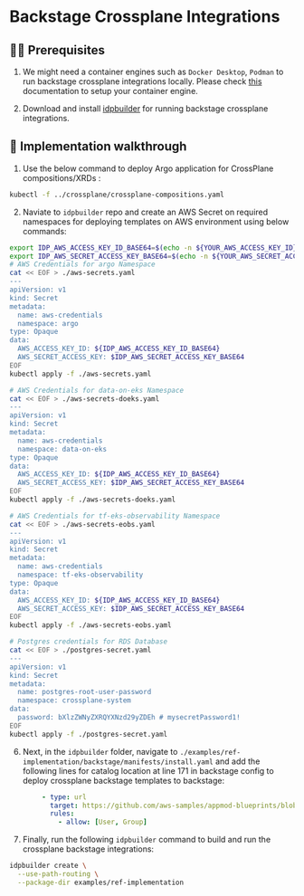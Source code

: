 # Backstage Crossplane Integrations

## 🏃‍♀️ Prerequisites

1. We might need a container engines such as `Docker Desktop`, `Podman` to run backstage crossplane integrations locally. Please check [this](https://github.com/cnoe-io/idpbuilder?tab=readme-ov-file#prerequisites) documentation to setup your container engine.

2. Download and install [idpbuilder](https://github.com/cnoe-io/idpbuilder?tab=readme-ov-file#download-and-install-the-idpbuilder) for running backstage crossplane integrations.

## 🌟 Implementation walkthrough

1. Use the below command to deploy Argo application for CrossPlane compositions/XRDs :

```bash
kubectl -f ../crossplane/crossplane-compositions.yaml
```

2. Naviate to `idpbuilder` repo and create an AWS Secret on required namespaces for deploying templates on AWS environment using below commands:

```bash
export IDP_AWS_ACCESS_KEY_ID_BASE64=$(echo -n ${YOUR_AWS_ACCESS_KEY_ID} | base64)
export IDP_AWS_SECRET_ACCESS_KEY_BASE64=$(echo -n ${YOUR_AWS_SECRET_ACCESS_KEY} | base64)
# AWS Credentials for argo Namespace
cat << EOF > ./aws-secrets.yaml
---
apiVersion: v1
kind: Secret
metadata:
  name: aws-credentials
  namespace: argo
type: Opaque
data:
  AWS_ACCESS_KEY_ID: ${IDP_AWS_ACCESS_KEY_ID_BASE64}
  AWS_SECRET_ACCESS_KEY: $IDP_AWS_SECRET_ACCESS_KEY_BASE64
EOF
kubectl apply -f ./aws-secrets.yaml

# AWS Credentials for data-on-eks Namespace
cat << EOF > ./aws-secrets-doeks.yaml
---
apiVersion: v1
kind: Secret
metadata:
  name: aws-credentials
  namespace: data-on-eks
type: Opaque
data:
  AWS_ACCESS_KEY_ID: ${IDP_AWS_ACCESS_KEY_ID_BASE64}
  AWS_SECRET_ACCESS_KEY: $IDP_AWS_SECRET_ACCESS_KEY_BASE64
EOF
kubectl apply -f ./aws-secrets-doeks.yaml

# AWS Credentials for tf-eks-observability Namespace
cat << EOF > ./aws-secrets-eobs.yaml
---
apiVersion: v1
kind: Secret
metadata:
  name: aws-credentials
  namespace: tf-eks-observability
type: Opaque
data:
  AWS_ACCESS_KEY_ID: ${IDP_AWS_ACCESS_KEY_ID_BASE64}
  AWS_SECRET_ACCESS_KEY: $IDP_AWS_SECRET_ACCESS_KEY_BASE64
EOF
kubectl apply -f ./aws-secrets-eobs.yaml

# Postgres credentials for RDS Database
cat << EOF > ./postgres-secret.yaml
---
apiVersion: v1
kind: Secret
metadata:
  name: postgres-root-user-password
  namespace: crossplane-system
data:
  password: bXlzZWNyZXRQYXNzd29yZDEh # mysecretPassword1!
EOF
kubectl apply -f ./postgres-secret.yaml
```

6. Next, in the `idpbuilder` folder, navigate to `./examples/ref-implementation/backstage/manifests/install.yaml` and add the following lines for catalog location at line 171 in backstage config to deploy crossplane backstage templates to backstage:

```yaml
        - type: url
          target: https://github.com/aws-samples/appmod-blueprints/blob/main/platform/backstage/templates/catalog-info.yaml
          rules:
            - allow: [User, Group]
```

7. Finally, run the following `idpbuilder` command to build and run the crossplane backstage integrations:

```bash
idpbuilder create \
  --use-path-routing \
  --package-dir examples/ref-implementation
```
